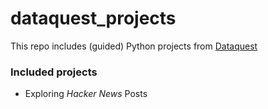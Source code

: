 # dataquest_projects
This repo includes (guided) Python projects from [Dataquest](https://www.dataquest.io/)

### Included projects
* Exploring *Hacker News* Posts
